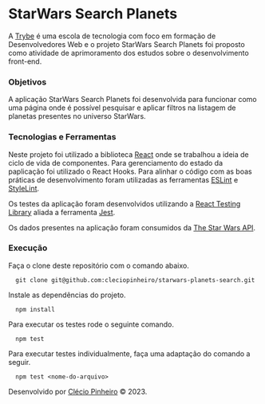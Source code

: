 # StarWars Search Planets

A [Trybe](https://www.betrybe.com/) é uma escola de tecnologia com foco em formação de Desenvolvedores Web e o projeto StarWars Search Planets foi proposto como atividade de aprimoramento dos estudos sobre o desenvolvimento front-end.

### Objetivos

A aplicação StarWars Search Planets foi desenvolvida para funcionar como uma página onde é possível pesquisar e aplicar filtros na listagem de planetas presentes no universo StarWars.

### Tecnologias e Ferramentas

Neste projeto foi utilizado a biblioteca [React](https://pt-br.reactjs.org/) onde se trabalhou a ideia de ciclo de vida de componentes. Para gerenciamento do estado da paplicação foi utilizado o React Hooks. Para alinhar o código com as boas práticas de desenvolvimento foram utilizadas as ferramentas [ESLint](https://github.com/eslint/eslint) e [StyleLint](https://stylelint.io/). 

Os testes da aplicação foram desenvolvidos utilizando a [React Testing Library](https://testing-library.com/docs/react-testing-library/intro/) aliada a ferramenta [Jest](https://jestjs.io/).

Os dados presentes na aplicação foram consumidos da [The Star Wars API](https://swapi-trybe.herokuapp.com/).


### Execução

Faça o clone deste repositório com o comando abaixo.

      git clone git@github.com:cleciopinheiro/starwars-planets-search.git

Instale as dependências do projeto.

      npm install

Para executar os testes rode o seguinte comando.

      npm test
      
Para executar testes individualmente, faça uma adaptação do comando a seguir.

      npm test <nome-do-arquivo>

Desenvolvido por [Clécio Pinheiro](https://www.linkedin.com/in/cleciopinheirodev/) © 2023.
